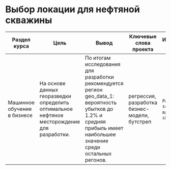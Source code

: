 # Выбор локации для нефтяной скважины

Раздел курса | Цель | Вывод| Ключевые слова проекта | Используемые библиотеки
------------- |---------------- | ---------------- | ---------------- | -----------------------
Машинное обучение в бизнесе |На основе данных георазведки определить оптимальное нефтяное месторождение для разработки.  | По итогам исследования для разработки рекомендуется регион geo_data_1: вероятность убытков до 1.2% и средняя прибыль имеет наибольшее значение среди остальных регонов. | регрессия, разработка бизнес-модели, бутстреп  | `Pandas`, `Python`, `scipy` `matplotlib`, `sklearn`
